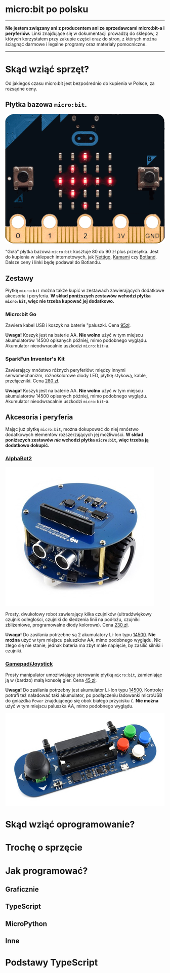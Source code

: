 # micro:bit po polsku

----

**Nie jestem związany ani z producentem ani ze sprzedawcami micro:bit-a i peryferiów.**
Linki znajdujące się w dokumentacji prowadzą do sklepów, z których korzystałem przy zakupie
części oraz do stron, z których można ściągnąć darmowe i legalne programy oraz materiały pomocniczne.

----

# Skąd wziąć sprzęt?

Od jakiegoś czasu micro:bit jest bezpośrednio do kupienia w Polsce, za rozsądne ceny.

## Płytka bazowa `micro:bit`.

![AB2](img/MicroBit.png)

"Goła" płytka bazowa `micro:bit` kosztuje 80 do 90 zł plus przesyłka. Jest do kupienia w sklepach internetowych, jak [Nettigo](https://nettigo.pl/products/modul-edukacyjny-bbc-micro-bit), [Kamami](https://kamami.pl/microbit/564492-modul-edukacyjny-microbit-dev-14208.html) czy [Botland](https://botland.com.pl/pl/microbit-zestawy-edukacyjne/8575-microbit-bbc-podstawowy-modul-edukacyjny-cortex-m0-akcelerometr-bluetooth-led-5x5-6405227110480.html). Dalsze ceny i linki będę podawał do Botlandu.

## Zestawy

Płytkę `micro:bit` można także kupić w zestawach zawierających dodatkowe akcesoria i peryferia. **W skład poniższych zestawów wchodzi płytka `micro:bit`, więc nie trzeba kupować jej dodatkowo.**

### Micro:bit Go

Zawiera kabel USB i koszyk na baterie "paluszki. Cena [95zł](https://botland.com.pl/pl/microbit-zestawy-edukacyjne/8574-microbit-go-bbc-rozszerzony-modul-edukacyjny-cortex-m0-akcelerometr-bluetooth-led-5x5-akcesoria-640522711055.html).

**Uwaga!** Koszyk jest na baterie AA. **Nie wolno** użyć w tym miejscu akumulatorów 14500 opisanych później, mimo podobnego wyglądu. Akumulator nieodwracalnie uszkodzi `micro:bit`-a.

### SparkFun Inventor's Kit

Zawierający mnóstwo różnych peryferiów: między innymi serwomechanizm, różnokolorowe diody LED, płytkę stykową, kable, przełączniki. Cena [280 zł](https://botland.com.pl/pl/microbit-zestawy-edukacyjne/11130-sparkfun-inventor-s-kit-dla-bbc-microbit-845156008544.html).

**Uwaga!** Koszyk jest na baterie AA. **Nie wolno** użyć w tym miejscu akumulatorów 14500 opisanych później, mimo podobnego wyglądu. Akumulator nieodwracalnie uszkodzi `micro:bit`-a.

## Akcesoria i peryferia

Mając już płytkę `micro:bit`, można dokupować do niej mnóstwo dodatkowych elementów rozszerzających jej możliwości. **W skład poniższych zestawów *nie* wchodzi płytka `micro:bit`, więc trzeba ją dodatkowo dokupić.**

### [AlphaBot2](https://www.waveshare.com/alphabot2-for-micro-bit-acce-pack.htm)

![AB2](img/AlphaBot2.png)

Prosty, dwukołowy robot zawierający kilka czujników (ultradźwiękowy czujnik odległości, czujniki do śledzenia linii na podłożu, czujniki zbliżeniowe, programowalne diody kolorowe). Cena [230 zł](https://botland.com.pl/pl/alphabot/13305-alphabot2-acce-pack-kolowa-platforma-robota-z-czujnikami-i-napedem-dc-dla-microbit.html).

**Uwaga!** Do zasilania potrzebne są 2 akumulatory Li-Ion typu [14500](https://botland.com.pl/pl/akumulatory-li-ion/7202-ogniwo-14500-li-ion-xtar-800mah-z-zabezpieczeniami.html?search_query=14500&results=2). **Nie można** użyć w tym miejscu paluszków AA, mimo podobnego wyglądu. Nic złego się nie stanie, jednak bateria ma zbyt małe napięcie, by zasilić silniki i czujniki.

### [Gamepad/Joystick](https://www.waveshare.com/joystick-for-micro-bit.htm)
Prosty manipulator umozłiwiający sterowanie płytką `micro:bit`, zamieniając ją w (bardzo) małą konsolę gier. Cena [45 zł](https://botland.com.pl/pl/microbit-zestawy-edukacyjne/11922-gamepad-module-modul-z-joystickiem-i-przyciskami-dla-bbc-microbit.html).

**Uwaga!** Do zasilania potrzebny jest akumulator Li-Ion typu [14500](https://botland.com.pl/pl/akumulatory-li-ion/7202-ogniwo-14500-li-ion-xtar-800mah-z-zabezpieczeniami.html?search_query=14500&results=2). Kontroler potrafi też naładować taki akumulator, po podłączeniu ładowanki microUSB do gniazdka `Power` znajdującego się obok białego przycisku `C`. **Nie można** użyć w tym miejscu paluszka AA, mimo podobnego wyglądu.

![AB2](img/Joystick.png)

# Skąd wziąć oprogramowanie?

# Trochę o sprzęcie

# Jak programować?

## Graficznie

## TypeScript

## MicroPython

## Inne

# Podstawy TypeScript
